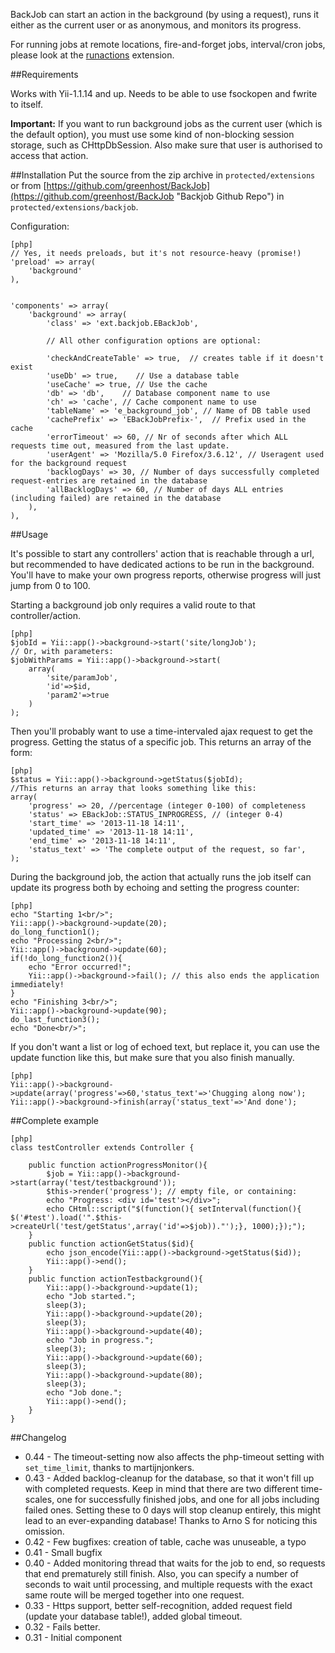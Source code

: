 BackJob can start an action in the background (by using a request), runs it either as the current user or as anonymous, and monitors its progress.

For running jobs at remote locations, fire-and-forget jobs, interval/cron jobs, please look at the [runactions](http://www.yiiframework.com/extension/runactions "runactions") extension.

##Requirements

Works with Yii-1.1.14 and up. Needs to be able to use fsockopen and fwrite to itself.

**Important:** If you want to run background jobs as the current user (which is the default option), you must use some kind of non-blocking session storage, such as CHttpDbSession. Also make sure that user is authorised to access that action.


##Installation
Put the source from the zip archive in `protected/extensions` or from [https://github.com/greenhost/BackJob](https://github.com/greenhost/BackJob "Backjob Github Repo") in `protected/extensions/backjob`.

Configuration:
~~~
[php]
// Yes, it needs preloads, but it's not resource-heavy (promise!)
'preload' => array(
	'background'
),


'components' => array(
	'background' => array(
		'class' => 'ext.backjob.EBackJob',

		// All other configuration options are optional:

		'checkAndCreateTable' => true,  // creates table if it doesn't exist
		'useDb' => true,    // Use a database table
		'useCache' => true, // Use the cache
		'db' => 'db',    // Database component name to use
		'ch' => 'cache', // Cache component name to use
		'tableName' => 'e_background_job', // Name of DB table used
		'cachePrefix' => 'EBackJobPrefix-',  // Prefix used in the cache
		'errorTimeout' => 60, // Nr of seconds after which ALL requests time out, measured from the last update.
		'userAgent' => 'Mozilla/5.0 Firefox/3.6.12', // Useragent used for the background request
		'backlogDays' => 30, // Number of days successfully completed request-entries are retained in the database
		'allBacklogDays' => 60, // Number of days ALL entries (including failed) are retained in the database
	),
),
~~~

##Usage

It's possible to start any controllers' action that is reachable through a url, but recommended to have dedicated actions to be run in the background. You'll have to make your own progress reports, otherwise progress will just jump from 0 to 100.

Starting a background job only requires a valid route to that controller/action.
~~~
[php]
$jobId = Yii::app()->background->start('site/longJob');
// Or, with parameters:
$jobWithParams = Yii::app()->background->start(
	array(
		'site/paramJob', 
		'id'=>$id, 
		'param2'=>true
	)
);
~~~	

Then you'll probably want to use a time-intervaled ajax request to get the progress.
Getting the status of a specific job. This returns an array of the form:
~~~
[php]
$status = Yii::app()->background->getStatus($jobId);
//This returns an array that looks something like this:
array(
	'progress' => 20, //percentage (integer 0-100) of completeness
	'status' => EBackJob::STATUS_INPROGRESS, // (integer 0-4)
	'start_time' => '2013-11-18 14:11',
	'updated_time' => '2013-11-18 14:11',
	'end_time' => '2013-11-18 14:11',
	'status_text' => 'The complete output of the request, so far',
);
~~~

During the background job, the action that actually runs the job itself can update its progress both by echoing and setting the progress counter:
~~~
[php]
echo "Starting 1<br/>";
Yii::app()->background->update(20);
do_long_function1();
echo "Processing 2<br/>";
Yii::app()->background->update(60);
if(!do_long_function2()){
    echo "Error occurred!";
    Yii::app()->background->fail(); // this also ends the application immediately!
}
echo "Finishing 3<br/>";
Yii::app()->background->update(90);
do_last_function3();
echo "Done<br/>";
~~~

If you don't want a list or log of echoed text, but replace it, you can use the update function like this, but make sure that you also finish manually.
~~~
[php]
Yii::app()->background->update(array('progress'=>60,'status_text'=>'Chugging along now');
Yii::app()->background->finish(array('status_text'=>'And done');
~~~


##Complete example
~~~
[php]
class testController extends Controller {

	public function actionProgressMonitor(){
		$job = Yii::app()->background->start(array('test/testbackground'));
		$this->render('progress'); // empty file, or containing:
		echo "Progress: <div id='test'></div>";
		echo CHtml::script("$(function(){ setInterval(function(){ $('#test').load('".$this->createUrl('test/getStatus',array('id'=>$job))."');}, 1000);});");
	}
	public function actionGetStatus($id){
		echo json_encode(Yii::app()->background->getStatus($id));
		Yii::app()->end();
	}
	public function actionTestbackground(){
		Yii::app()->background->update(1);
		echo "Job started.";
		sleep(3);
		Yii::app()->background->update(20);
		sleep(3);
		Yii::app()->background->update(40);
		echo "Job in progress.";
		sleep(3);
		Yii::app()->background->update(60);
		sleep(3);
		Yii::app()->background->update(80);
		sleep(3);
		echo "Job done.";
		Yii::app()->end();
	}
}
~~~

##Changelog
- 0.44 - The timeout-setting now also affects the php-timeout setting with `set_time_limit`, thanks to martijnjonkers.
- 0.43 - Added backlog-cleanup for the database, so that it won't fill up with completed requests. Keep in mind that there are two different time-scales, one for successfully finished jobs, and one for all jobs including failed ones. Setting these to 0 days will stop cleanup entirely, this might lead to an ever-expanding database! Thanks to Arno S for noticing this omission.
- 0.42 - Few bugfixes: creation of table, cache was unuseable, a typo
- 0.41 - Small bugfix
- 0.40 - Added monitoring thread that waits for the job to end, so requests that end prematurely still finish. Also, you can specify a number of seconds to wait until processing, and multiple requests with the exact same route will be merged together into one request.
- 0.33 - Https support, better self-recognition, added request field (update your database table!), added global timeout.
- 0.32 - Fails better.
- 0.31 - Initial component

